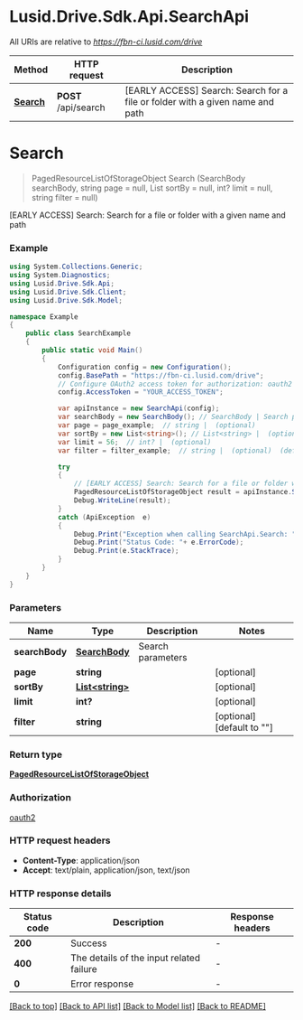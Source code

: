 # Lusid.Drive.Sdk.Api.SearchApi

All URIs are relative to *https://fbn-ci.lusid.com/drive*

Method | HTTP request | Description
------------- | ------------- | -------------
[**Search**](SearchApi.md#search) | **POST** /api/search | [EARLY ACCESS] Search: Search for a file or folder with a given name and path


<a name="search"></a>
# **Search**
> PagedResourceListOfStorageObject Search (SearchBody searchBody, string page = null, List<string> sortBy = null, int? limit = null, string filter = null)

[EARLY ACCESS] Search: Search for a file or folder with a given name and path

### Example
```csharp
using System.Collections.Generic;
using System.Diagnostics;
using Lusid.Drive.Sdk.Api;
using Lusid.Drive.Sdk.Client;
using Lusid.Drive.Sdk.Model;

namespace Example
{
    public class SearchExample
    {
        public static void Main()
        {
            Configuration config = new Configuration();
            config.BasePath = "https://fbn-ci.lusid.com/drive";
            // Configure OAuth2 access token for authorization: oauth2
            config.AccessToken = "YOUR_ACCESS_TOKEN";

            var apiInstance = new SearchApi(config);
            var searchBody = new SearchBody(); // SearchBody | Search parameters
            var page = page_example;  // string |  (optional) 
            var sortBy = new List<string>(); // List<string> |  (optional) 
            var limit = 56;  // int? |  (optional) 
            var filter = filter_example;  // string |  (optional)  (default to "")

            try
            {
                // [EARLY ACCESS] Search: Search for a file or folder with a given name and path
                PagedResourceListOfStorageObject result = apiInstance.Search(searchBody, page, sortBy, limit, filter);
                Debug.WriteLine(result);
            }
            catch (ApiException  e)
            {
                Debug.Print("Exception when calling SearchApi.Search: " + e.Message );
                Debug.Print("Status Code: "+ e.ErrorCode);
                Debug.Print(e.StackTrace);
            }
        }
    }
}
```

### Parameters

Name | Type | Description  | Notes
------------- | ------------- | ------------- | -------------
 **searchBody** | [**SearchBody**](SearchBody.md)| Search parameters | 
 **page** | **string**|  | [optional] 
 **sortBy** | [**List&lt;string&gt;**](string.md)|  | [optional] 
 **limit** | **int?**|  | [optional] 
 **filter** | **string**|  | [optional] [default to &quot;&quot;]

### Return type

[**PagedResourceListOfStorageObject**](PagedResourceListOfStorageObject.md)

### Authorization

[oauth2](../README.md#oauth2)

### HTTP request headers

 - **Content-Type**: application/json
 - **Accept**: text/plain, application/json, text/json


### HTTP response details
| Status code | Description | Response headers |
|-------------|-------------|------------------|
| **200** | Success |  -  |
| **400** | The details of the input related failure |  -  |
| **0** | Error response |  -  |

[[Back to top]](#) [[Back to API list]](../README.md#documentation-for-api-endpoints) [[Back to Model list]](../README.md#documentation-for-models) [[Back to README]](../README.md)

